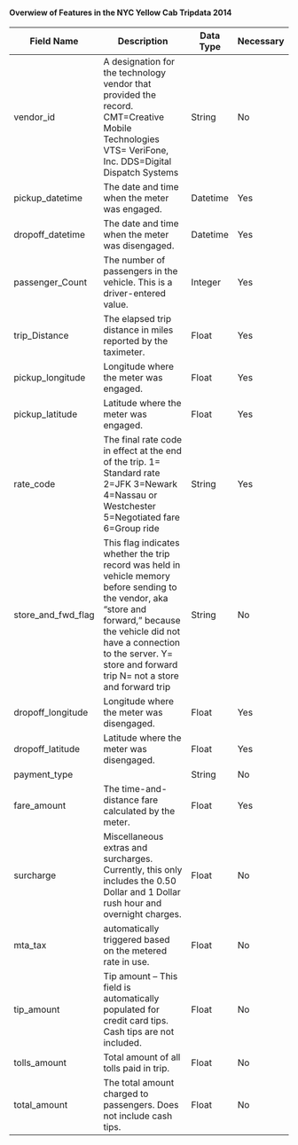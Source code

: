 #### Overwiew of Features in the NYC Yellow Cab Tripdata 2014

| Field Name         | Description                                                                                                                                                                                                                                          | Data Type | Necessary |
|--------------------|------------------------------------------------------------------------------------------------------------------------------------------------------------------------------------------------------------------------------------------------------|-----------|-----------|
|      vendor_id     |                                                  A designation for the technology vendor that provided the record. CMT=Creative Mobile Technologies VTS= VeriFone, Inc. DDS=Digital Dispatch Systems                                                 |   String  |     No    |
|   pickup_datetime  |                                                                                                     The date and time when the meter was engaged.                                                                                                    |  Datetime |    Yes    |
|  dropoff_datetime  |                                                                                                   The date and time when the meter was disengaged.                                                                                                   |  Datetime |    Yes    |
|   passenger_Count  |                                                                                       The number of passengers in the vehicle. This is a driver-entered value.                                                                                       |  Integer  |    Yes    |
|    trip_Distance   |                                                                                             The elapsed trip distance in miles reported by the taximeter.                                                                                            |   Float   |    Yes    |
|  pickup_longitude  |                                                                                                        Longitude where the meter was engaged.                                                                                                        |   Float   |    Yes    |
|   pickup_latitude  |                                                                                                         Latitude where the meter was engaged.                                                                                                        |   Float   |    Yes    |
|      rate_code     |                                                     The final rate code in effect at the end of the trip. 1= Standard rate 2=JFK 3=Newark 4=Nassau or Westchester 5=Negotiated fare 6=Group ride                                                     |   String  |    Yes    |
| store_and_fwd_flag | This flag indicates whether the trip record was held in vehicle memory before sending to the vendor, aka “store and forward,” because the vehicle did not have a connection to the server. Y= store and forward trip N= not a store and forward trip |   String  |     No    |
|  dropoff_longitude |                                                                                                       Longitude where the meter was disengaged.                                                                                                      |   Float   |    Yes    |
|  dropoff_latitude  |                                                                                                       Latitude where the meter was disengaged.                                                                                                       |   Float   |    Yes    |
|    payment_type    |                                                                                                                                                                                                                                                      |   String  |     No    |
|     fare_amount    |                                                                                                  The time-and-distance fare calculated by the meter.                                                                                                 |   Float   |    Yes    |
|      surcharge     |                                                           Miscellaneous extras and surcharges. Currently, this only includes the 0.50 Dollar and 1 Dollar rush hour and overnight charges.                                                           |   Float   |     No    |
|       mta_tax      |                                                                                               automatically triggered based on the metered rate in use.                                                                                              |   Float   |     No    |
|     tip_amount     |                                                                         Tip amount – This field is automatically populated for credit card tips. Cash tips are not included.                                                                         |   Float   |     No    |
|    tolls_amount    |                                                                                                        Total amount of all tolls paid in trip.                                                                                                       |   Float   |     No    |
|    total_amount    |                                                                                          The total amount charged to passengers. Does not include cash tips.                                                                                         |   Float   |     No    |